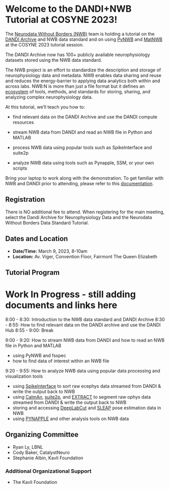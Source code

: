 # Welcome to the DANDI+NWB Tutorial at COSYNE 2023!

The [Neurodata Without Borders (NWB)](https://www.nwb.org/) team is holding a tutorial on the [DANDI Archive](https://www.dandiarchive.org/) and NWB data standard and on using [PyNWB](https://neurodatawithoutborders.github.io/pynwb) and [MatNWB](https://neurodatawithoutborders.github.io/matnwbemb) at the COSYNE 2023 tutorial session.

The DANDI Archive now has 100+ publicly available neurophysiology datasets stored using the NWB data standard.

The NWB project is an effort to standardize the description and storage of neurophysiology data and metadata. NWB enables data sharing and reuse and reduces the energy-barrier to applying data analytics both within and across labs. NWB:N is more than just a file format but it defines an [ecosystem](https://nwb-overview.readthedocs.io/en/latest/tools/tools_home.html) of tools, methods, and standards for storing, sharing, and analyzing complex neurophysiology data.

At this tutorial, we’ll teach you how to:

- find relevant data on the DANDI Archive and use the DANDI compute resources 

- stream NWB data from DANDI and read an NWB file in Python and MATLAB

- process NWB data using popular tools such as SpikeInterface and suite2p

- analyze NWB data using tools such as Pynapple, SSM, or your own scripts

Bring your laptop to work along with the demonstration. To get familiar with NWB and DANDI prior to attending, please refer to this [documentation](https://nwb-overview.readthedocs.io/en/latest/index.html).



## Registration

There is NO additional fee to attend. When registering for the main meeting, select the Dandi Archive for Neurophysiology Data and the Neurodata Without Borders Data Standard Tutorial.



## Dates and Location

* **Date/Time:** March 9, 2023, 8-10am
* **Location:** Av. Viger, Convention Floor, Fairmont The Queen Elizabeth



## Tutorial Program

# Work In Progress - still adding documents and links here

8:00 - 8:30: Introduction to the NWB data standard and DANDI Archive
8:30 - 8:55: How to find relevant data on the DANDI archive and use the DANDI Hub
8:55 - 9:00: Break

9:00 - 9:20: How to stream NWB data from DANDI and how to read an NWB file in Python and MATLAB
- using PyNWB and fsspec
- how to find data of interest within an NWB file

9:20 - 9:55: How to analyze NWB data using popular data processing and visualization tools
- using [SpikeInterface](https://github.com/SpikeInterface/spikeinterface#spikeinterface-a-unified-framework-for-spike-sorting) to sort raw ecephys data streamed from DANDI & write the output back to NWB
- using [CaImAn](https://github.com/flatironinstitute/CaImAn#caiman), [suite2p](https://www.suite2p.org/), and [EXTRACT](https://github.com/schnitzer-lab/EXTRACT-public) to segment raw ophys data streamed from DANDI & write the output back to NWB
- storing and accessing [DeepLabCut](http://www.mackenziemathislab.org/deeplabcut) and [SLEAP](https://sleap.ai/) pose estimation data in NWB
- using [PYNAPPLE](https://github.com/PeyracheLab/pynapple) and other analysis tools on NWB data



## Organizing Committee

* Ryan Ly, LBNL
* Cody Baker, CatalystNeuro
* Stephanie Albin, Kavli Foundation



### Additional Organizational Support

- The Kavli Foundation
